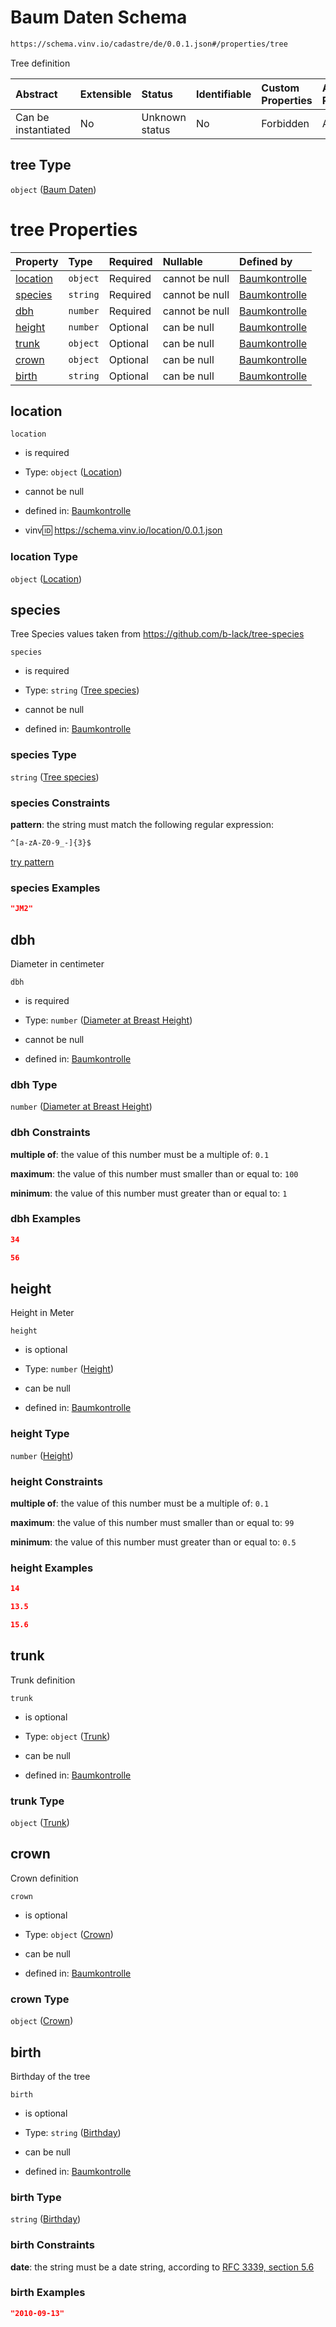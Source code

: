 # Baum Daten Schema

```txt
https://schema.vinv.io/cadastre/de/0.0.1.json#/properties/tree
```

Tree definition

| Abstract            | Extensible | Status         | Identifiable | Custom Properties | Additional Properties | Access Restrictions | Defined In                                                                                                                 |
| :------------------ | :--------- | :------------- | :----------- | :---------------- | :-------------------- | :------------------ | :------------------------------------------------------------------------------------------------------------------------- |
| Can be instantiated | No         | Unknown status | No           | Forbidden         | Allowed               | none                | [dereferenced.doc.json\*](../../../../../../vinv-schemas/vinv-tree/out/0.0.1/dereferenced.doc.json "open original schema") |

## tree Type

`object` ([Baum Daten](dereferenced-properties-baum-daten.md))

# tree Properties

| Property              | Type     | Required | Nullable       | Defined by                                                                                                                                                                  |
| :-------------------- | :------- | :------- | :------------- | :-------------------------------------------------------------------------------------------------------------------------------------------------------------------------- |
| [location](#location) | `object` | Required | cannot be null | [Baumkontrolle](dereferenced-properties-baum-daten-properties-location.md "https://schema.vinv.io/cadastre/de/0.0.1.json#/properties/tree/properties/location")             |
| [species](#species)   | `string` | Required | cannot be null | [Baumkontrolle](dereferenced-properties-baum-daten-properties-tree-species.md "https://schema.vinv.io/cadastre/de/0.0.1.json#/properties/tree/properties/species")          |
| [dbh](#dbh)           | `number` | Required | cannot be null | [Baumkontrolle](dereferenced-properties-baum-daten-properties-diameter-at-breast-height.md "https://schema.vinv.io/cadastre/de/0.0.1.json#/properties/tree/properties/dbh") |
| [height](#height)     | `number` | Optional | can be null    | [Baumkontrolle](dereferenced-properties-baum-daten-properties-height.md "https://schema.vinv.io/cadastre/de/0.0.1.json#/properties/tree/properties/height")                 |
| [trunk](#trunk)       | `object` | Optional | can be null    | [Baumkontrolle](dereferenced-properties-baum-daten-properties-trunk.md "https://schema.vinv.io/cadastre/de/0.0.1.json#/properties/tree/properties/trunk")                   |
| [crown](#crown)       | `object` | Optional | can be null    | [Baumkontrolle](dereferenced-properties-baum-daten-properties-crown.md "https://schema.vinv.io/cadastre/de/0.0.1.json#/properties/tree/properties/crown")                   |
| [birth](#birth)       | `string` | Optional | can be null    | [Baumkontrolle](dereferenced-properties-baum-daten-properties-birthday.md "https://schema.vinv.io/cadastre/de/0.0.1.json#/properties/tree/properties/birth")                |

## location



`location`

*   is required

*   Type: `object` ([Location](dereferenced-properties-baum-daten-properties-location.md))

*   cannot be null

*   defined in: [Baumkontrolle](dereferenced-properties-baum-daten-properties-location.md "https://schema.vinv.io/cadastre/de/0.0.1.json#/properties/tree/properties/location")

*   vinv:id: https://schema.vinv.io/location/0.0.1.json

### location Type

`object` ([Location](dereferenced-properties-baum-daten-properties-location.md))

## species

Tree Species values taken from <https://github.com/b-lack/tree-species>

`species`

*   is required

*   Type: `string` ([Tree species](dereferenced-properties-baum-daten-properties-tree-species.md))

*   cannot be null

*   defined in: [Baumkontrolle](dereferenced-properties-baum-daten-properties-tree-species.md "https://schema.vinv.io/cadastre/de/0.0.1.json#/properties/tree/properties/species")

### species Type

`string` ([Tree species](dereferenced-properties-baum-daten-properties-tree-species.md))

### species Constraints

**pattern**: the string must match the following regular expression:&#x20;

```txt
^[a-zA-Z0-9_-]{3}$
```

[try pattern](https://regexr.com/?expression=%5E%5Ba-zA-Z0-9_-%5D%7B3%7D%24 "try regular expression with regexr.com")

### species Examples

```json
"JM2"
```

## dbh

Diameter in centimeter

`dbh`

*   is required

*   Type: `number` ([Diameter at Breast Height](dereferenced-properties-baum-daten-properties-diameter-at-breast-height.md))

*   cannot be null

*   defined in: [Baumkontrolle](dereferenced-properties-baum-daten-properties-diameter-at-breast-height.md "https://schema.vinv.io/cadastre/de/0.0.1.json#/properties/tree/properties/dbh")

### dbh Type

`number` ([Diameter at Breast Height](dereferenced-properties-baum-daten-properties-diameter-at-breast-height.md))

### dbh Constraints

**multiple of**: the value of this number must be a multiple of: `0.1`

**maximum**: the value of this number must smaller than or equal to: `100`

**minimum**: the value of this number must greater than or equal to: `1`

### dbh Examples

```json
34
```

```json
56
```

## height

Height in Meter

`height`

*   is optional

*   Type: `number` ([Height](dereferenced-properties-baum-daten-properties-height.md))

*   can be null

*   defined in: [Baumkontrolle](dereferenced-properties-baum-daten-properties-height.md "https://schema.vinv.io/cadastre/de/0.0.1.json#/properties/tree/properties/height")

### height Type

`number` ([Height](dereferenced-properties-baum-daten-properties-height.md))

### height Constraints

**multiple of**: the value of this number must be a multiple of: `0.1`

**maximum**: the value of this number must smaller than or equal to: `99`

**minimum**: the value of this number must greater than or equal to: `0.5`

### height Examples

```json
14
```

```json
13.5
```

```json
15.6
```

## trunk

Trunk definition

`trunk`

*   is optional

*   Type: `object` ([Trunk](dereferenced-properties-baum-daten-properties-trunk.md))

*   can be null

*   defined in: [Baumkontrolle](dereferenced-properties-baum-daten-properties-trunk.md "https://schema.vinv.io/cadastre/de/0.0.1.json#/properties/tree/properties/trunk")

### trunk Type

`object` ([Trunk](dereferenced-properties-baum-daten-properties-trunk.md))

## crown

Crown definition

`crown`

*   is optional

*   Type: `object` ([Crown](dereferenced-properties-baum-daten-properties-crown.md))

*   can be null

*   defined in: [Baumkontrolle](dereferenced-properties-baum-daten-properties-crown.md "https://schema.vinv.io/cadastre/de/0.0.1.json#/properties/tree/properties/crown")

### crown Type

`object` ([Crown](dereferenced-properties-baum-daten-properties-crown.md))

## birth

Birthday of the tree

`birth`

*   is optional

*   Type: `string` ([Birthday](dereferenced-properties-baum-daten-properties-birthday.md))

*   can be null

*   defined in: [Baumkontrolle](dereferenced-properties-baum-daten-properties-birthday.md "https://schema.vinv.io/cadastre/de/0.0.1.json#/properties/tree/properties/birth")

### birth Type

`string` ([Birthday](dereferenced-properties-baum-daten-properties-birthday.md))

### birth Constraints

**date**: the string must be a date string, according to [RFC 3339, section 5.6](https://tools.ietf.org/html/rfc3339 "check the specification")

### birth Examples

```json
"2010-09-13"
```
